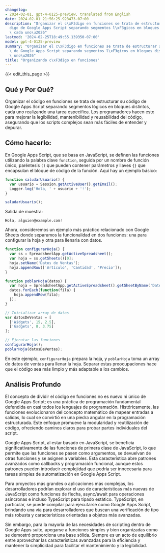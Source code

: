 ```yaml
---
changelog:
- 2024-02-01, gpt-4-0125-preview, translated from English
date: 2024-02-01 21:56:25.923473-07:00
description: "Organizar el c\xF3digo en funciones se trata de estructurar su c\xF3\
  digo de Google Apps Script separando segmentos l\xF3gicos en bloques distintos,\
  \ cada uno\u2026"
lastmod: '2024-02-25T18:49:55.139350-07:00'
model: gpt-4-0125-preview
summary: "Organizar el c\xF3digo en funciones se trata de estructurar su c\xF3digo\
  \ de Google Apps Script separando segmentos l\xF3gicos en bloques distintos, cada\
  \ uno\u2026"
title: "Organizando c\xF3digo en funciones"
---
```


{{< edit_this_page >}}

## Qué y Por Qué?

Organizar el código en funciones se trata de estructurar su código de Google Apps Script separando segmentos lógicos en bloques distintos, cada uno realizando una tarea específica. Los programadores hacen esto para mejorar la legibilidad, mantenibilidad y reusabilidad del código, asegurando que los scripts complejos sean más fáciles de entender y depurar.

## Cómo hacerlo:

En Google Apps Script, que se basa en JavaScript, se definen las funciones utilizando la palabra clave `function`, seguida por un nombre de función único, paréntesis `()` que pueden contener parámetros y llaves `{}` que encapsulan el bloque de código de la función. Aquí hay un ejemplo básico:

```javascript
function saludarUsuario() {
  var usuario = Session.getActiveUser().getEmail();
  Logger.log('Hola, ' + usuario + '!');
}

saludarUsuario();
```

Salida de muestra:

```
Hola, alguien@example.com!
```

Ahora, consideremos un ejemplo más práctico relacionado con Google Sheets donde separamos la funcionalidad en dos funciones: una para configurar la hoja y otra para llenarla con datos.

```javascript
function configurarHoja() {
  var ss = SpreadsheetApp.getActiveSpreadsheet();
  var hoja = ss.getSheets()[0];
  hoja.setName('Datos de Ventas');
  hoja.appendRow(['Artículo', 'Cantidad', 'Precio']);
}

function poblarHoja(datos) {
  var hoja = SpreadsheetApp.getActiveSpreadsheet().getSheetByName('Datos de Ventas');
  datos.forEach(function(fila) {
    hoja.appendRow(fila);
  });
}

// Inicializar array de datos
var datosDeVentas = [
  ['Widgets', 15, 2.5],
  ['Gadgets', 8, 3.75]
];

// Ejecutar las funciones
configurarHoja();
poblarHoja(datosDeVentas);
```

En este ejemplo, `configurarHoja` prepara la hoja, y `poblarHoja` toma un array de datos de ventas para llenar la hoja. Separar estas preocupaciones hace que el código sea más limpio y más adaptable a los cambios.

## Análisis Profundo

El concepto de dividir el código en funciones no es nuevo ni único de Google Apps Script; es una práctica de programación fundamental defendida en casi todos los lenguajes de programación. Históricamente, las funciones evolucionaron del concepto matemático de mapear entradas a salidas, lo cual se convirtió en una piedra angular en la programación estructurada. Este enfoque promueve la modularidad y reutilización de código, ofreciendo caminos claros para probar partes individuales del script.

Google Apps Script, al estar basado en JavaScript, se beneficia significativamente de las funciones de primera clase de JavaScript, lo que permite que las funciones se pasen como argumentos, se devuelvan de otras funciones y se asignen a variables. Esta característica abre patrones avanzados como callbacks y programación funcional, aunque estos patrones pueden introducir complejidad que podría ser innecesaria para tareas simples de automatización en Google Apps Script.

Para proyectos más grandes o aplicaciones más complejas, los desarrolladores podrían explorar el uso de características más nuevas de JavaScript como funciones de flecha, async/await para operaciones asíncronas e incluso TypeScript para tipado estático. TypeScript, en particular, se puede compilar para ejecutarse como Google Apps Script, brindando una vía para desarrolladores que buscan una verificación de tipo más robusta y características orientadas a objetos más avanzadas.

Sin embargo, para la mayoría de las necesidades de scripting dentro de Google Apps suite, apegarse a funciones simples y bien organizadas como se demostró proporciona una base sólida. Siempre es un acto de equilibrio entre aprovechar las características avanzadas para la eficiencia y mantener la simplicidad para facilitar el mantenimiento y la legibilidad.
